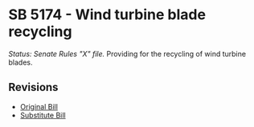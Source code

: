 # SB 5174 - Wind turbine blade recycling
*Status: Senate Rules "X" file.*
Providing for the recycling of wind turbine blades.

## Revisions
* [Original Bill](1/)
* [Substitute Bill](S/)